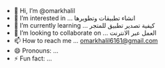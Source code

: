 - 👋 Hi, I’m @omarkhalil
- 👀 I’m interested in ... انشاء تطبيقات وتطويرها
- 🌱 I’m currently learning ... كيفية تصدير تطبيق للمتجر 
- 💞️ I’m looking to collaborate on ... العمل عبر الانترنت 
- 📫 How to reach me ... omarkhalil6161@gmail.com
- 😄 Pronouns: ...
- ⚡ Fun fact: ...

<!---
omarkhalilfarhan/taxigo is a ✨ special ✨ repository because its `README.md` (this file) appears on your GitHub profile.
You can click the Preview link to take a look at your changes.
--->
